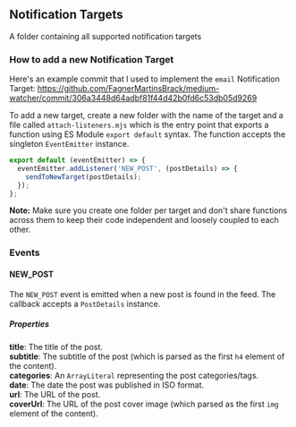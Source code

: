 ## Notification Targets

A folder containing all supported notification targets

### How to add a new Notification Target

Here's an example commit that I used to implement the `email` Notification Target: https://github.com/FagnerMartinsBrack/medium-watcher/commit/306a3448d64adbf81f44d42b0fd6c53db05d9269

To add a new target, create a new folder with the name of the target and a file called `attach-listeners.mjs` which is the entry point that exports a function using ES Module `export default` syntax. The function accepts the singleton `EventEmitter` instance.

```javascript
export default (eventEmitter) => {
  eventEmitter.addListener('NEW_POST', (postDetails) => {
    sendToNewTarget(postDetails);
  });
};
```

**Note:** Make sure you create one folder per target and don't share functions across them to keep their code independent and loosely coupled to each other.

### Events

#### NEW_POST

The `NEW_POST` event is emitted when a new post is found in the feed. The callback accepts a `PostDetails` instance.

##### Properties

**title**: The title of the post.<br>
**subtitle**: The subtitle of the post (which is parsed as the first `h4` element of the content).<br>
**categories**: An `ArrayLiteral` representing the post categories/tags.<br>
**date**: The date the post was published in ISO format.<br>
**url**: The URL of the post.<br>
**coverUrl**: The URL of the post cover image (which parsed as the first `img` element of the content).<br>
